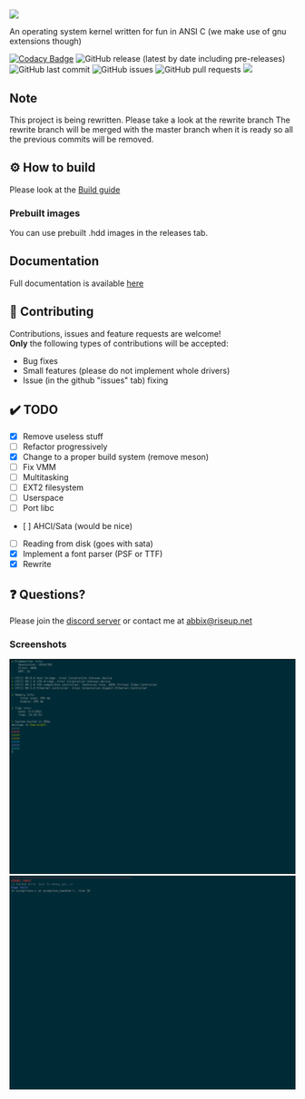 <img src="https://abbix.me/i/emerald-logo.png" align="center">
<p> An operating system kernel written for fun in ANSI C (we make use of gnu extensions though)</p>

[![Codacy Badge](https://api.codacy.com/project/badge/Grade/c01428b7b3864d1f86eb1753c6c8deaf)](https://app.codacy.com/gh/Abb1x/emerald?utm_source=github.com&utm_medium=referral&utm_content=Abb1x/emerald&utm_campaign=Badge_Grade)
![GitHub release (latest by date including pre-releases)](https://img.shields.io/github/v/release/Abb1x/emerald?include_prereleases)
![GitHub last commit](https://img.shields.io/github/last-commit/Abb1x/emerald)
![GitHub issues](https://img.shields.io/github/issues-raw/Abb1x/emerald)
![GitHub pull requests](https://img.shields.io/github/issues-pr/Abb1x/emerald)
 <a href="https://discord.gg/VMGVJcgVcR"> <img src="https://img.shields.io/discord/813937669407113226"> </a>

## Note
This project is being rewritten.
Please take a look at the rewrite branch
The rewrite branch will be merged with the master branch when it is ready so all the previous commits will be removed.
## ⚙️ How to build

Please look at the [Build guide](https://github.com/Abb1x/emerald/blob/master/docs/build-guide.md)
### Prebuilt images
You can use prebuilt .hdd images in the releases tab.

## Documentation
Full documentation is available [here](https://emerald.abbix.me)
## 🤝 Contributing
Contributions, issues and feature requests are welcome!
<br />
**Only** the following types of contributions will be accepted:
- Bug fixes
- Small features (please do not implement whole drivers)
- Issue (in the github "issues" tab) fixing

## :heavy_check_mark: TODO
- [x] Remove useless stuff
- [ ] Refactor progressively
- [x] Change to a proper build system (remove meson)
- [ ] Fix VMM
- [ ] Multitasking
- [ ] EXT2 filesystem
- [ ] Userspace
- [ ] Port libc
- [ ] AHCI/Sata (would be nice)
- [ ] Reading from disk (goes with sata)
- [x] Implement a font parser (PSF or TTF)
- [x] Rewrite

## :question: Questions?

Please join the [discord server](https://discord.gg/VMGVJcgVcR) or contact me at abbix@riseup.net
### Screenshots

<img src="screenshots/main-new.png">
<img src="screenshots/panic-new.png">
